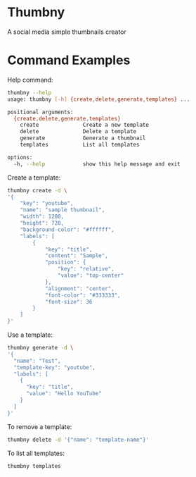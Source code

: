# Thumbny
A social media simple thumbnails creator

# Command Examples


Help command:
```bash
thumbny --help
usage: thumbny [-h] {create,delete,generate,templates} ...

positional arguments:
  {create,delete,generate,templates}
    create              Create a new template
    delete              Delete a template
    generate            Generate a thumbnail
    templates           List all templates

options:
  -h, --help            show this help message and exit
```

Create a template:
```bash
thumbny create -d \
'{
    "key": "youtube",
    "name": "sample thumbnail",
    "width": 1280,
    "height": 720,
    "background-color": "#ffffff",
    "labels": [
        {
            "key": "title",
            "content": "Sample",
            "position": {
                "key": "relative",
                "value": "top-center"
            },
            "alignment": "center",
            "font-color": "#333333",
            "font-size": 36
        }
    ]
}'
```

Use a template:
```bash
thumbny generate -d \
'{
  "name": "Test",
  "template-key": "youtube",
  "labels": [
    {
      "key": "title",
      "value": "Hello YouTube"
    }
  ]
}'
```

To remove a template:
```bash
thumbny delete -d '{"name": "template-name"}'
```

To list all templates:
```bash
thumbny templates
```
